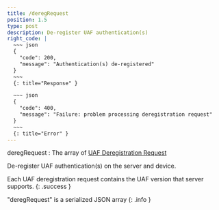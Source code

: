 ```yaml
---
title: /deregRequest
position: 1.5
type: post
description: De-register UAF authentication(s)
right_code: |
  ~~~ json
  {
    "code": 200,
    "message": "Authentication(s) de-registered"
  }
  ~~~
  {: title="Response" }

  ~~~ json
  {
    "code": 400,
    "message": "Failure: problem processing deregistration request"
  }
  ~~~
  {: title="Error" }
---
```


deregRequest
: The array of [UAF Deregistration Request](https://fidoalliance.org/specs/fido-uaf-v1.1-id-20170202/fido-uaf-protocol-v1.1-id-20170202.html#deregistration-request-message)

De-register UAF authentication(s) on the server and device.

Each UAF deregistration request contains the UAF version that server supports.
{: .success }

"deregRequest" is a serialized JSON array
{: .info }
